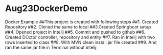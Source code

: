 # Aug23DockerDemo
Docker Example
##This project is created with following steps
##1. Created Repository
##2. Cloned the same to local
##3.Created Springboot setup
##4. Opened project in Intelij
##5. Commit and pushed to github
##6. Created DOctor controller, repository and entity
##7. Ran in Intelij with two rows inserted to class
##8. With MVN clean install jar file created
##9. And ran the same jar file in Terminal without intelij
